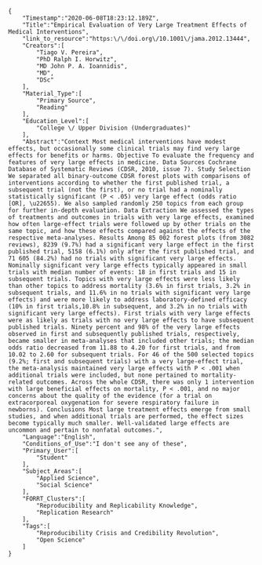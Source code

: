 
    {
        "Timestamp":"2020-06-08T18:23:12.189Z",
        "Title":"Empirical Evaluation of Very Large Treatment Effects of Medical Interventions",
        "link_to_resource":"https:\/\/doi.org\/10.1001\/jama.2012.13444",
        "Creators":[
            "Tiago V. Pereira",
            "PhD Ralph I. Horwitz",
            "MD John P. A. Ioannidis",
            "MD",
            "DSc"
        ],
        "Material_Type":[
            "Primary Source",
            "Reading"
        ],
        "Education_Level":[
            "College \/ Upper Division (Undergraduates)"
        ],
        "Abstract":"Context Most medical interventions have modest effects, but occasionally some clinical trials may find very large effects for benefits or harms. Objective To evaluate the frequency and features of very large effects in medicine. Data Sources Cochrane Database of Systematic Reviews (CDSR, 2010, issue 7). Study Selection We separated all binary-outcome CDSR forest plots with comparisons of interventions according to whether the first published trial, a subsequent trial (not the first), or no trial had a nominally statistically significant (P < .05) very large effect (odds ratio [OR], \u22655). We also sampled randomly 250 topics from each group for further in-depth evaluation. Data Extraction We assessed the types of treatments and outcomes in trials with very large effects, examined how often large-effect trials were followed up by other trials on the same topic, and how these effects compared against the effects of the respective meta-analyses. Results Among 85 002 forest plots (from 3082 reviews), 8239 (9.7%) had a significant very large effect in the first published trial, 5158 (6.1%) only after the first published trial, and 71 605 (84.2%) had no trials with significant very large effects. Nominally significant very large effects typically appeared in small trials with median number of events: 18 in first trials and 15 in subsequent trials. Topics with very large effects were less likely than other topics to address mortality (3.6% in first trials, 3.2% in subsequent trials, and 11.6% in no trials with significant very large effects) and were more likely to address laboratory-defined efficacy (10% in first trials,10.8% in subsequent, and 3.2% in no trials with significant very large effects). First trials with very large effects were as likely as trials with no very large effects to have subsequent published trials. Ninety percent and 98% of the very large effects observed in first and subsequently published trials, respectively, became smaller in meta-analyses that included other trials; the median odds ratio decreased from 11.88 to 4.20 for first trials, and from 10.02 to 2.60 for subsequent trials. For 46 of the 500 selected topics (9.2%; first and subsequent trials) with a very large-effect trial, the meta-analysis maintained very large effects with P < .001 when additional trials were included, but none pertained to mortality-related outcomes. Across the whole CDSR, there was only 1 intervention with large beneficial effects on mortality, P < .001, and no major concerns about the quality of the evidence (for a trial on extracorporeal oxygenation for severe respiratory failure in newborns). Conclusions Most large treatment effects emerge from small studies, and when additional trials are performed, the effect sizes become typically much smaller. Well-validated large effects are uncommon and pertain to nonfatal outcomes.",
        "Language":"English",
        "Conditions_of_Use":"I don't see any of these",
        "Primary_User":[
            "Student"
        ],
        "Subject_Areas":[
            "Applied Science",
            "Social Science"
        ],
        "FORRT_Clusters":[
            "Reproducibility and Replicability Knowledge",
            "Replication Research"
        ],
        "Tags":[
            "Reproducibility Crisis and Credibility Revolution",
            "Open Science"
        ]
    }
